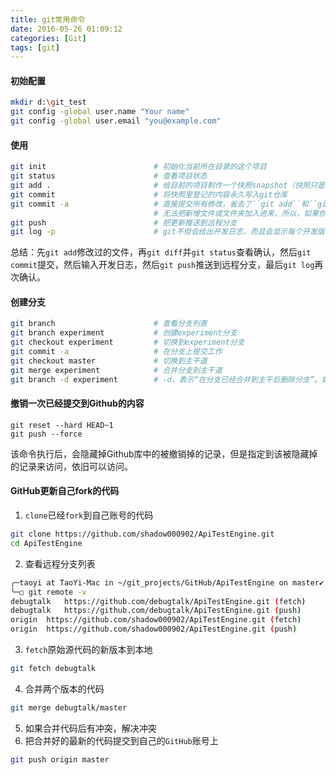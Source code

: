 ```yaml
---
title: git常用命令
date: 2016-05-26 01:09:12
categories: [Git]
tags: [git]
---
```


#### 初始配置

``` bash
mkdir d:\git_test
git config -global user.name "Your name"
git config -global user.email "you@example.com"
```

<!--more-->

#### 使用

``` bash
git init                        # 初始化当前所在目录的这个项目
git status                      # 查看项目状态
git add .                       # 给目前的项目制作一个快照snapshot（快照只是登记留名，快照不等于记录在案，git管快照叫做索引index）
git commit                      # 将快照里登记的内容永久写入git仓库
git commit -a                   # 直接提交所有修改，省去了``git add``和``git diff``和``git commit``的工序
                                # 无法把新增文件或文件夹加入进来，所以，如果你新增了文件或文件夹，那么就要老老实实的先``git add ..``，再``git commit``
git push                        # 把更新推送到远程分支
git log -p                      # git不但会给出开发日志，而且会显示每个开发版本的代码区别所在
```
总结：先``git add``修改过的文件，再``git diff``并``git status``查看确认，然后``git commit``提交，然后输入开发日志，然后``git push``推送到远程分支，最后``git log``再次确认。

#### 创建分支

``` bash
git branch                      # 查看分支列表
git branch experiment           # 创建experiment分支
git checkout experiment         # 切换到experiment分支
git commit -a                   # 在分支上提交工作
git checkout master             # 切换到主干道
git merge experiment            # 合并分支到主干道
git branch -d experiment        # -d，表示“在分支已经合并到主干后删除分支”。如果使用大写的-D的话，则表示“不论如何都删除分支”
```

#### 撤销一次已经提交到Github的内容
```
git reset --hard HEAD~1
git push --force
```
该命令执行后，会隐藏掉Github库中的被撤销掉的记录，但是指定到该被隐藏掉的记录来访问，依旧可以访问。

#### GitHub更新自己fork的代码
1. ``clone``已经``fork``到自己账号的代码
```bash
git clone https://github.com/shadow000902/ApiTestEngine.git
cd ApiTestEngine
```
2. 查看远程分支列表
```bash
╭─taoyi at TaoYi-Mac in ~/git_projects/GitHub/ApiTestEngine on master✔ using ‹› 17-08-23 - 15:01:23
╰─○ git remote -v
debugtalk	https://github.com/debugtalk/ApiTestEngine.git (fetch)
debugtalk	https://github.com/debugtalk/ApiTestEngine.git (push)
origin	https://github.com/shadow000902/ApiTestEngine.git (fetch)
origin	https://github.com/shadow000902/ApiTestEngine.git (push)
```
3. ``fetch``原始源代码的新版本到本地
```bash
git fetch debugtalk
```
4. 合并两个版本的代码
```bash
git merge debugtalk/master
```
5. 如果合并代码后有冲突，解决冲突
6. 把合并好的最新的代码提交到自己的``GitHub``账号上
```bash
git push origin master
```
